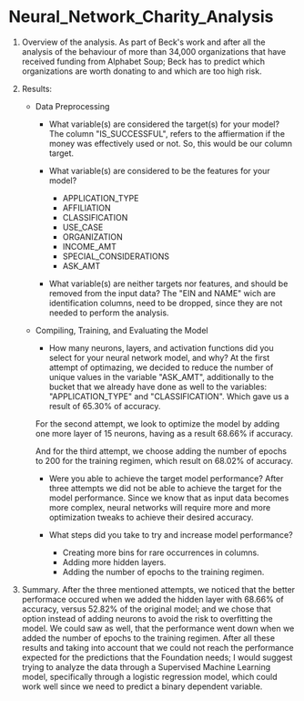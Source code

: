 # Neural_Network_Charity_Analysis

1. Overview of the analysis.
As part of Beck's work and after all the analysis of the behaviour of more than 34,000 organizations that have received funding from Alphabet Soup; Beck has to predict which organizations are worth donating to and which are too high risk. 

2. Results: 

    - Data Preprocessing
        - What variable(s) are considered the target(s) for your model?
        The column "IS_SUCCESSFUL", refers to the affiermation if the money was effectively used or not. So, this would be our column target. 

        - What variable(s) are considered to be the features for your model?
            - APPLICATION_TYPE
            - AFFILIATION
            - CLASSIFICATION
            - USE_CASE
            - ORGANIZATION
            - INCOME_AMT
            - SPECIAL_CONSIDERATIONS
            - ASK_AMT

        - What variable(s) are neither targets nor features, and should be removed from the input data?
        The "EIN and NAME" wich are identification columns, need to be dropped, since they are not needed to perform the analysis. 

    - Compiling, Training, and Evaluating the Model
        - How many neurons, layers, and activation functions did you select for your neural network model, and why?
        At the first attempt of optimazing, we decided to reduce the number of unique values in the variable "ASK_AMT", additionally to the bucket that we already have done as well to the variables: "APPLICATION_TYPE" and "CLASSIFICATION". Which gave us a result of 65.30% of accuracy. 
        


        For the second attempt, we look to optimize the model by adding one more layer of 15 neurons, having as a result 68.66% if accuracy. 

        

        And for the third attempt, we choose adding the number of epochs to 200 for the training regimen, which result on 68.02% of accuracy. 



        - Were you able to achieve the target model performance?
        After three attempts we did not be able to achieve the target for the model performance. Since we know that as input data becomes more complex, neural networks will require more and more optimization tweaks to achieve their desired accuracy.

        - What steps did you take to try and increase model performance?
            - Creating more bins for rare occurrences in columns.
            - Adding more hidden layers.
            - Adding the number of epochs to the training regimen.

3. Summary.
After the three mentioned attempts, we noticed that the better performace occured when we added the hidden layer with 68.66% of accuracy, versus 52.82% of the original model; and we chose that option instead of adding neurons to avoid the risk to overfitting the model.
We could saw as well, that the performance went down when we added the number of epochs to the training regimen. 
After all these results and taking into account that we could not reach the performance expected for the predictions that the Foundation needs; I would suggest trying to analyze the data through a Supervised Machine Learning model, specifically through a logistic regression model, which could work well since we need to predict a binary dependent variable. 
